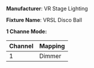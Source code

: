 **Manufacturer**: VR Stage Lighting

**Fixture Name**: VRSL Disco Ball

**1 Channe Mode:**

|Channel|Mapping|
|----|-----------------|
| 1  | Dimmer          |



